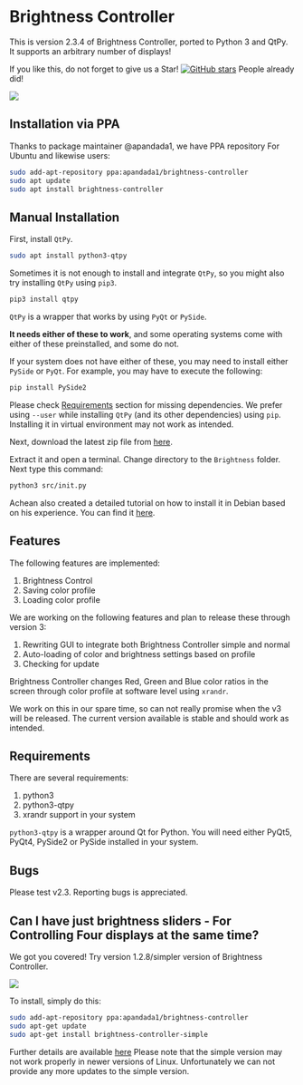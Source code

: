 # Brightness Controller

This is version 2.3.4 of Brightness Controller, ported to Python 3 and QtPy. It supports an arbitrary number of displays!

If you like this, do not forget to give us a Star!  [![GitHub stars](https://img.shields.io/github/stars/lordamit/brightness.svg?style=flat-square)](https://github.com/lordamit/brightness/stargazers) People already did!

![](img/BrightnessController.gif)

## Installation via PPA

Thanks to package maintainer @apandada1, we have PPA repository For Ubuntu and likewise users:

```bash
sudo add-apt-repository ppa:apandada1/brightness-controller
sudo apt update
sudo apt install brightness-controller
```

## Manual Installation

First, install `QtPy`.

```bash
sudo apt install python3-qtpy
```

Sometimes it is not enough to install and integrate `QtPy`, so you might also try installing `QtPy` using `pip3`.

```bash
pip3 install qtpy
```

`QtPy` is a wrapper that works by using `PyQt` or `PySide`.

**It needs either of these to work**, and some operating systems come with either of these preinstalled, and some do not.

If your system does not have either of these, you may need to install either `PySide` or `PyQt`. For example, you may have to execute the following:

```bash
pip install PySide2
```

Please check [Requirements](#requirements) section for missing dependencies. We prefer using `--user` while installing `QtPy`  (and its other dependencies) using `pip`. Installing it in virtual environment may not work as intended.

Next, download the latest zip file from [here](https://github.com/lordamit/Brightness/archive/master.zip).

Extract it and open a terminal. Change directory to the `Brightness` folder. Next type this command:

```bash
python3 src/init.py
```

Achean also created a detailed tutorial on how to install it in Debian based on his experience. You can find it [here](https://github.com/LordAmit/Brightness/issues/98#event-1218811468).

## Features

The following features are implemented:

1. Brightness Control
1. Saving color profile
1. Loading color profile

We are working on the following features and plan to release these through version 3:

1. Rewriting GUI to integrate both Brightness Controller simple and normal
2. Auto-loading of color and brightness settings based on profile
3. Checking for update

Brightness Controller changes Red, Green and Blue color ratios  in the screen through color profile at software level using `xrandr`. 

We work on this in our spare time, so can not really promise when the v3 will be released. The current version available is stable and should work as intended.

## Requirements

There are several requirements:

1. python3
2. python3-qtpy
3. xrandr support in your system

`python3-qtpy` is a wrapper around Qt for Python. You will need either PyQt5, PyQt4, PySide2 or PySide installed in your system.

## Bugs

Please test v2.3. Reporting bugs is appreciated.

## Can I have just brightness sliders - For Controlling Four displays at the same time?

We got you covered! Try version 1.2.8/simpler version of Brightness Controller.

![](img/brightness-controller-1.png)

To install, simply do this:

```bash
sudo add-apt-repository ppa:apandada1/brightness-controller
sudo apt-get update
sudo apt-get install brightness-controller-simple
```

Further details are available [here](http://lordamit.github.io/Brightness/)
Please note that the simple version may not work properly in newer versions of Linux. Unfortunately we can not provide any more updates to the simple version.
